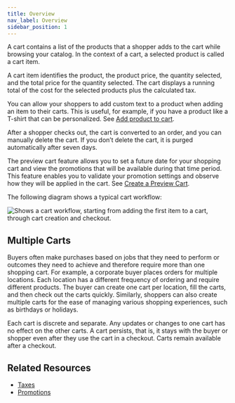 ```yaml
---
title: Overview
nav_label: Overview
sidebar_position: 1
---
```


A cart contains a list of the products that a shopper adds to the cart while browsing your catalog. In the context of a cart, a selected product is called a cart item.

A cart item identifies the product, the product price, the quantity selected, and the total price for the quantity selected. The cart displays a running total of the cost for the selected products plus the calculated tax.

You can allow your shoppers to add custom text to a product when adding an item to their carts. This is useful, for example, if you have a product like a T-shirt that can be personalized. See [Add product to cart](/docs/carts-orders/carts/cart-items/add-product-to-cart).

After a shopper checks out, the cart is converted to an order, and you can manually delete the cart. If you donʼt delete the cart, it is purged automatically after seven days.

The preview cart feature allows you to set a future date for your shopping cart and view the promotions that will be available during that time period. This feature enables you to validate your promotion settings and observe how they will be applied in the cart. See [Create a Preview Cart](/docs/carts-orders/carts/cart-management/create-multi-cart#post-create-a-preview-cart).

The following diagram shows a typical cart workflow:

![Shows a cart workflow, starting from adding the first item to a cart, through cart creation and checkout.](/assets/cart-workflow.png)

## Multiple Carts

Buyers often make purchases based on jobs that they need to perform or outcomes they need to achieve and therefore require more than one shopping cart. For example, a corporate buyer places orders for multiple locations. Each location has a different frequency of ordering and require different products. The buyer can create one cart per location, fill the carts, and then check out the carts quickly. Similarly, shoppers can also create multiple carts for the ease of managing various shopping experiences, such as birthdays or holidays.

Each cart is discrete and separate. Any updates or changes to one cart has no effect on the other carts. A cart persists, that is, it stays with the buyer or shopper even after they use the cart in a checkout. Carts remain available after a checkout.

## Related Resources

- [Taxes](/docs/carts-orders/carts/tax-items)
- [Promotions](/docs/promotions/promotions-overview.md)
